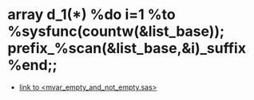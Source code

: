 # array d_1(*) %do i=1 %to %sysfunc(countw(&list_base)); prefix_%scan(&list_base,&i)_suffix %end;;
* [link to <mvar_empty_and_not_empty.sas>](https://github.com/ag-odonnell/SAS-code/blob/main/snippets/mvar/mvar_empty_and_not_empty.sas)
